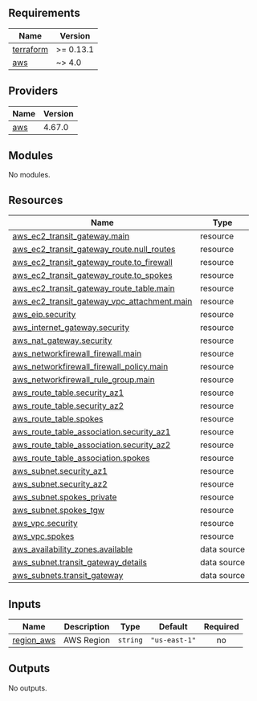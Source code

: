 <!-- BEGIN_TF_DOCS -->
## Requirements

| Name | Version |
|------|---------|
| <a name="requirement_terraform"></a> [terraform](#requirement\_terraform) | >= 0.13.1 |
| <a name="requirement_aws"></a> [aws](#requirement\_aws) | ~> 4.0 |

## Providers

| Name | Version |
|------|---------|
| <a name="provider_aws"></a> [aws](#provider\_aws) | 4.67.0 |

## Modules

No modules.

## Resources

| Name | Type |
|------|------|
| [aws_ec2_transit_gateway.main](https://registry.terraform.io/providers/hashicorp/aws/latest/docs/resources/ec2_transit_gateway) | resource |
| [aws_ec2_transit_gateway_route.null_routes](https://registry.terraform.io/providers/hashicorp/aws/latest/docs/resources/ec2_transit_gateway_route) | resource |
| [aws_ec2_transit_gateway_route.to_firewall](https://registry.terraform.io/providers/hashicorp/aws/latest/docs/resources/ec2_transit_gateway_route) | resource |
| [aws_ec2_transit_gateway_route.to_spokes](https://registry.terraform.io/providers/hashicorp/aws/latest/docs/resources/ec2_transit_gateway_route) | resource |
| [aws_ec2_transit_gateway_route_table.main](https://registry.terraform.io/providers/hashicorp/aws/latest/docs/resources/ec2_transit_gateway_route_table) | resource |
| [aws_ec2_transit_gateway_vpc_attachment.main](https://registry.terraform.io/providers/hashicorp/aws/latest/docs/resources/ec2_transit_gateway_vpc_attachment) | resource |
| [aws_eip.security](https://registry.terraform.io/providers/hashicorp/aws/latest/docs/resources/eip) | resource |
| [aws_internet_gateway.security](https://registry.terraform.io/providers/hashicorp/aws/latest/docs/resources/internet_gateway) | resource |
| [aws_nat_gateway.security](https://registry.terraform.io/providers/hashicorp/aws/latest/docs/resources/nat_gateway) | resource |
| [aws_networkfirewall_firewall.main](https://registry.terraform.io/providers/hashicorp/aws/latest/docs/resources/networkfirewall_firewall) | resource |
| [aws_networkfirewall_firewall_policy.main](https://registry.terraform.io/providers/hashicorp/aws/latest/docs/resources/networkfirewall_firewall_policy) | resource |
| [aws_networkfirewall_rule_group.main](https://registry.terraform.io/providers/hashicorp/aws/latest/docs/resources/networkfirewall_rule_group) | resource |
| [aws_route_table.security_az1](https://registry.terraform.io/providers/hashicorp/aws/latest/docs/resources/route_table) | resource |
| [aws_route_table.security_az2](https://registry.terraform.io/providers/hashicorp/aws/latest/docs/resources/route_table) | resource |
| [aws_route_table.spokes](https://registry.terraform.io/providers/hashicorp/aws/latest/docs/resources/route_table) | resource |
| [aws_route_table_association.security_az1](https://registry.terraform.io/providers/hashicorp/aws/latest/docs/resources/route_table_association) | resource |
| [aws_route_table_association.security_az2](https://registry.terraform.io/providers/hashicorp/aws/latest/docs/resources/route_table_association) | resource |
| [aws_route_table_association.spokes](https://registry.terraform.io/providers/hashicorp/aws/latest/docs/resources/route_table_association) | resource |
| [aws_subnet.security_az1](https://registry.terraform.io/providers/hashicorp/aws/latest/docs/resources/subnet) | resource |
| [aws_subnet.security_az2](https://registry.terraform.io/providers/hashicorp/aws/latest/docs/resources/subnet) | resource |
| [aws_subnet.spokes_private](https://registry.terraform.io/providers/hashicorp/aws/latest/docs/resources/subnet) | resource |
| [aws_subnet.spokes_tgw](https://registry.terraform.io/providers/hashicorp/aws/latest/docs/resources/subnet) | resource |
| [aws_vpc.security](https://registry.terraform.io/providers/hashicorp/aws/latest/docs/resources/vpc) | resource |
| [aws_vpc.spokes](https://registry.terraform.io/providers/hashicorp/aws/latest/docs/resources/vpc) | resource |
| [aws_availability_zones.available](https://registry.terraform.io/providers/hashicorp/aws/latest/docs/data-sources/availability_zones) | data source |
| [aws_subnet.transit_gateway_details](https://registry.terraform.io/providers/hashicorp/aws/latest/docs/data-sources/subnet) | data source |
| [aws_subnets.transit_gateway](https://registry.terraform.io/providers/hashicorp/aws/latest/docs/data-sources/subnets) | data source |

## Inputs

| Name | Description | Type | Default | Required |
|------|-------------|------|---------|:--------:|
| <a name="input_region_aws"></a> [region\_aws](#input\_region\_aws) | AWS Region | `string` | `"us-east-1"` | no |

## Outputs

No outputs.
<!-- END_TF_DOCS -->